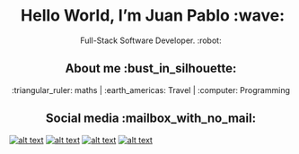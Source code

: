 <h1 align="center"><a id="Hi_Im_Alejandro_chicken_0"></a>&nbsp;Hello World, I’m Juan Pablo :wave:</h1>
<p align="center">Full-Stack Software Developer. :robot:</p>
<h2 align="center"><a id="About_me_6"></a>About me :bust_in_silhouette:</h2>
<p align="center">:triangular_ruler: maths | :earth_americas: Travel | :computer: Programming</p>
<h2 align="center"><a id="Social_media_mailbox_with_no_mail_15"></a>Social media :mailbox_with_no_mail:</h2>
<p align="center">
<!-- Please don't remove this: Grab your social icons from https://github.com/carlsednaoui/gitsocial -->

<!-- display the social media buttons in your README -->

[![alt text][1.1]][1]
[![alt text][2.1]][2]
[![alt text][4.1]][4]
[![alt text][6.1]][6]


<!-- links to social media icons -->
<!-- no need to change these -->

<!-- icons with padding -->

[1.1]: http://i.imgur.com/tXSoThF.png (twitter icon with padding)
[2.1]: http://i.imgur.com/P3YfQoD.png (facebook icon with padding)
[4.1]: http://i.imgur.com/YckIOms.png (tumblr icon with padding)
[6.1]: http://i.imgur.com/0o48UoR.png (github icon with padding)

<!-- links to your social media accounts -->
<!-- update these accordingly -->

[1]: https://twitter.com/pabloyepes27
[2]: https://www.facebook.com/juanpablo.yepestamayo/
[4]: https://www.linkedin.com/in/pablo-yepes-120495/
[6]: https://github.com/PabloYepes27

<!-- Please don't remove this: Grab your social icons from https://github.com/carlsednaoui/gitsocial -->
</p>